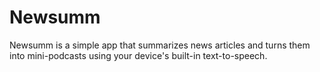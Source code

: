 # Newsumm

Newsumm is a simple app that summarizes news articles and turns them into
mini-podcasts using your device's built-in text-to-speech.
